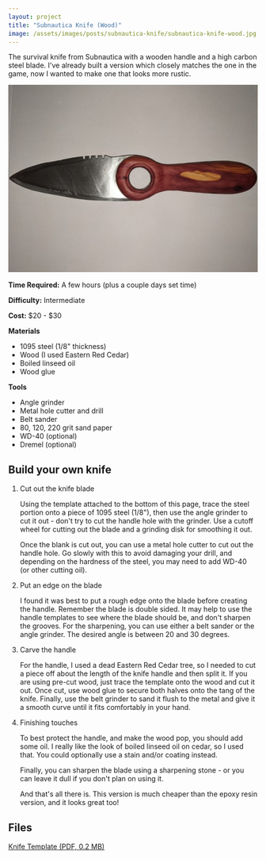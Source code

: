 ```yaml
---
layout: project
title: "Subnautica Knife (Wood)"
image: /assets/images/posts/subnautica-knife/subnautica-knife-wood.jpg
---
```


The survival knife from Subnautica with a wooden handle and a high carbon steel blade. I've already built a version which closely matches the one in the game, now I wanted to make one that looks more rustic.

![Knife](/assets/images/posts/subnautica-knife/subnautica-knife-wood.jpg)

**Time Required:** A few hours (plus a couple days set time)

**Difficulty:** Intermediate

**Cost:** $20 - $30

**Materials**

- 1095 steel (1/8" thickness)
- Wood (I used Eastern Red Cedar)
- Boiled linseed oil
- Wood glue

**Tools**

- Angle grinder
- Metal hole cutter and drill
- Belt sander
- 80, 120, 220 grit sand paper
- WD-40 (optional)
- Dremel (optional)

## Build your own knife

1. Cut out the knife blade

   Using the template attached to the bottom of this page, trace the steel portion onto a piece of 1095 steel (1/8"), then use the angle grinder to cut it out - don't try to cut the handle hole with the grinder. Use a cutoff wheel for cutting out the blade and a grinding disk for smoothing it out.

   Once the blank is cut out, you can use a metal hole cutter to cut out the handle hole. Go slowly with this to avoid damaging your drill, and depending on the hardness of the steel, you may need to add WD-40 (or other cutting oil).

2. Put an edge on the blade

   I found it was best to put a rough edge onto the blade before creating the handle. Remember the blade is double sided. It may help to use the handle templates to see where the blade should be, and don't sharpen the grooves. For the sharpening, you can use either a belt sander or the angle grinder. The desired angle is between 20 and 30 degrees.

3. Carve the handle

   For the handle, I used a dead Eastern Red Cedar tree, so I needed to cut a piece off about the length of the knife handle and then split it. If you are using pre-cut wood, just trace the template onto the wood and cut it out. Once cut, use wood glue to secure both halves onto the tang of the knife. Finally, use the belt grinder to sand it flush to the metal and give it a smooth curve until it fits comfortably in your hand.

4. Finishing touches

   To best protect the handle, and make the wood pop, you should add some oil. I really like the look of boiled linseed oil on cedar, so I used that. You could optionally use a stain and/or coating instead.

   Finally, you can sharpen the blade using a sharpening stone - or you can leave it dull if you don't plan on using it.

   And that's all there is. This version is much cheaper than the epoxy resin version, and it looks great too!

## Files

[Knife Template (PDF, 0.2 MB)](/assets/pdfs/subnautica_knife.pdf)
